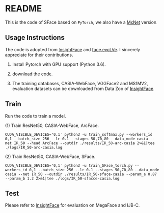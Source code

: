 # README
This is the code of SFace based on `PyTorch`, we also have a [MxNet](https://github.com/zhongyy/SFace/tree/main/SFace_mxnet) version. 

## Usage Instructions

The code is adopted from [InsightFace](https://github.com/deepinsight/insightface) and [face.evoLVe](https://github.com/ZhaoJ9014/face.evoLVe.PyTorch). I sincerely appreciate for their contributions.

1. Install Pytorch with GPU support (Python 3.6).

2. download the code.

3. The training databases, CASIA-WebFace, VGGFace2 and MS1MV2, evaluation datasets can be downloaded from Data Zoo of [InsightFace](https://github.com/deepinsight/insightface).  

## Train
Run the code to train a model.

(1) Train ResNet50, CASIA-WebFace, ArcFace.
```
CUDA_VISIBLE_DEVICES='0,1' python3 -u train_softmax.py --workers_id 0,1 --batch_size 256 --lr 0.1 --stages 50,70,80 --data_mode casia --net IR_50 --head ArcFace --outdir ./results/IR_50-arc-casia 2>&1|tee ./logs/IR_50-arc-casia.log

```
(2) Train ResNet50, CASIA-WebFace, SFace.
```
CUDA_VISIBLE_DEVICES='0,1' python3 -u train_SFace_torch.py --workers_id 0,1 --batch_size 256 --lr 0.1 --stages 50,70,80 --data_mode casia --net IR_50 --outdir ./results/IR_50-sface-casia --param_a 0.87 --param_b 1.2 2>&1|tee ./logs/IR_50-sfacce-casia.log

```
## Test
Please refer to [InsightFace](https://github.com/deepinsight/insightface) for evaluation on MegaFace and IJB-C.

